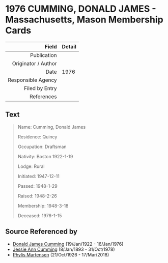 ﻿---
layout: page
permalink: /sources/s9502172
---

# 1976 CUMMING, DONALD JAMES - Massachusetts, Mason Membership Cards

Field | Detail
---:|:---
Publication | 
Originator / Author | 
Date | 1976
Responsible Agency | 
Filed by Entry | 
References | 

## Text

> Name: Cumming, Donald James
>
> Residence: Quincy
>
> Occupation: Draftsman
>
> Nativity: Boston 1922-1-19
>
> Lodge: Rural
>
> Initiated: 1947-12-11
>
> Passed: 1948-1-29
>
> Raised: 1948-2-26
>
> Membership: 1948-3-18
>
> Deceased: 1976-1-15
>

## Source Referenced by

* [Donald James Cumming](../people/@42110198@-donald-james-cumming-b1922-1-19-d1976-1-16.md) (19/Jan/1922 - 16/Jan/1976)
* [Jessie Ann Cumming](../people/@66222886@-jessie-ann-cumming-b1893-1-8-d1978-10-31.md) (8/Jan/1893 - 31/Oct/1978)
* [Phylis Martensen](../people/@56344636@-phylis-martensen-b1926-10-21-d2018-3-17.md) (21/Oct/1926 - 17/Mar/2018)
